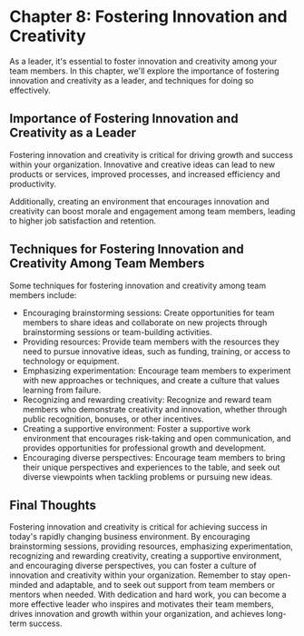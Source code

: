 Chapter 8: Fostering Innovation and Creativity
==============================================

As a leader, it's essential to foster innovation and creativity among your team members. In this chapter, we'll explore the importance of fostering innovation and creativity as a leader, and techniques for doing so effectively.

Importance of Fostering Innovation and Creativity as a Leader
-------------------------------------------------------------

Fostering innovation and creativity is critical for driving growth and success within your organization. Innovative and creative ideas can lead to new products or services, improved processes, and increased efficiency and productivity.

Additionally, creating an environment that encourages innovation and creativity can boost morale and engagement among team members, leading to higher job satisfaction and retention.

Techniques for Fostering Innovation and Creativity Among Team Members
---------------------------------------------------------------------

Some techniques for fostering innovation and creativity among team members include:

* Encouraging brainstorming sessions: Create opportunities for team members to share ideas and collaborate on new projects through brainstorming sessions or team-building activities.
* Providing resources: Provide team members with the resources they need to pursue innovative ideas, such as funding, training, or access to technology or equipment.
* Emphasizing experimentation: Encourage team members to experiment with new approaches or techniques, and create a culture that values learning from failure.
* Recognizing and rewarding creativity: Recognize and reward team members who demonstrate creativity and innovation, whether through public recognition, bonuses, or other incentives.
* Creating a supportive environment: Foster a supportive work environment that encourages risk-taking and open communication, and provides opportunities for professional growth and development.
* Encouraging diverse perspectives: Encourage team members to bring their unique perspectives and experiences to the table, and seek out diverse viewpoints when tackling problems or pursuing new ideas.

Final Thoughts
--------------

Fostering innovation and creativity is critical for achieving success in today's rapidly changing business environment. By encouraging brainstorming sessions, providing resources, emphasizing experimentation, recognizing and rewarding creativity, creating a supportive environment, and encouraging diverse perspectives, you can foster a culture of innovation and creativity within your organization. Remember to stay open-minded and adaptable, and to seek out support from team members or mentors when needed. With dedication and hard work, you can become a more effective leader who inspires and motivates their team members, drives innovation and growth within your organization, and achieves long-term success.
